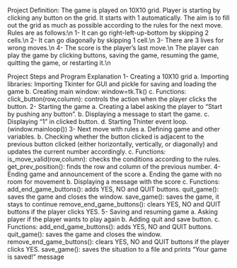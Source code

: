 Project Definition: The game is played on 10X10 grid. Player is starting by clicking any button on the grid. It starts with 1 automatically. The aim is to fill out the grid as much as possible according to the rules for the next move. Rules are as follows:\n
1-	It can go right-left-up-bottom by skipping 2 cells.\n
2-	It can go diagonally by skipping 1 cell.\n
3-	There are 3 lives for wrong moves.\n
4-	The score is the player’s last move.\n
The player can play the game by clicking buttons, saving the game, resuming the game, quitting the game, or restarting it.\n

Project Steps and Program Explanation
1-	Creating a 10X10 grid 
a.	Importing libraries: Importing Tkinter for GUI and pickle for saving and loading the game
b.	Creating main window: window=tk.Tk()
c.	Functions:
click_button(row,column): controls the action when the player clicks the button.
2-	Starting the game
a.	Creating a label asking the player to “Start by pushing any button”.
b.	Displaying a message to start the game.
c.	Displaying “1” in clicked button.
d.	Starting Thinter event loop. (window.mainloop())
3-	Next move with rules
a.	Defining game and other variables. 
b.	Checking whether the button clicked is adjacent to the previous button clicked (either horizontally, vertically, or diagonally) and updates the current number accordingly.
c.	Functions:
is_move_valid(row,column): checks the conditions according to the rules.
get_prev_position(): finds the row and column of the previous number.
4-	Ending game and announcement of the score
a.	Ending the game with no room for movement
b.	Displaying a message with the score
c.	Functions:
add_end_game_buttons(): adds YES, NO and QUIT buttons.
quit_game(): saves the game and closes the window.
save_game(): saves the game, it stays to continue
remove_end_game_buttons(): clears YES, NO and QUIT buttons if the player clicks YES.
5-	Saving and resuming game
a.	Asking player if the player wants to play again
b.	Adding quit and save button.
c.	Functions:
add_end_game_buttons(): adds YES, NO and QUIT buttons.
quit_game(): saves the game and closes the window.
remove_end_game_buttons(): clears YES, NO and QUIT buttons if the player clicks YES.
save_game(): saves the situation to a file and prints “Your game is saved!” message


